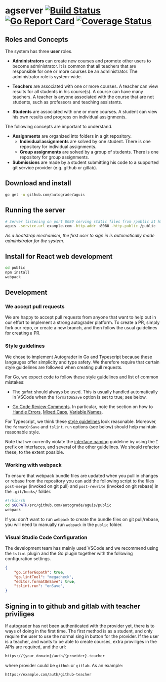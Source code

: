 # agserver [![Build Status](https://travis-ci.org/autograde/aguis.svg?branch=master)](https://travis-ci.org/autograde/aguis) [![Go Report Card](https://goreportcard.com/badge/github.com/autograde/aguis)](https://goreportcard.com/report/github.com/autograde/aguis) [![Coverage Status](https://coveralls.io/repos/github/autograde/aguis/badge.svg?branch=master)](https://coveralls.io/github/autograde/aguis?branch=master)

## Roles and Concepts

The system has three **user** roles.

- **Administrators** can create new courses and promote other users to become administrator. It is common that all teachers that are responsible for one or more courses be an administrator. The administrator role is system-wide.

- **Teachers** are associated with one or more courses. A teacher can view results for all students in his course(s). A course can have many teachers. A teacher is anyone associated with the course that are not students, such as professors and teaching assistants.

- **Students** are associated with one or more courses. A student can view his own results and progress on individual assignments.

The following concepts are important to understand.

- **Assignments** are organized into folders in a git repository.
  - **Individual assignments** are solved by one student. There is one repository for individual assignments.
  - **Group assignments** are solved by a group of students. There is one repository for group assignments.
- **Submissions** are made by a student submitting his code to a supported git service provider (e.g. github or gitlab).

## Download and install

   ```sh
   go get -u github.com/autograde/aguis
   ```

## Running the server

   ```sh
   # Server listening on port 8080 serving static files from /public at https://example.com/.
   aguis -service.url example.com -http.addr :8080 -http.public /public
   ```

*As a bootstrap mechanism, the first user to sign in is automatically made administrator for the system.*

## Install for React web development

   ```sh
   cd public
   npm install
   webpack
   ```

## Development

### We accept pull requests

We are happy to accept pull requests from anyone that want to help out in our
effort to implement a strong autograder platform. To create a PR, simply fork
our repo, or create a new branch, and then follow the usual guidelines for
creating a PR.

### Style guidelines

We chose to implement Autograder in Go and Typescript because these langauges
offer simplicity and type safety. We therefore require that certain style guidelines
are followed when creating pull requests.

For Go, we expect code to follow these style guidelines and list of common mistakes:

- The `gofmt` should always be used. This is usually handled automatically in VSCode
  when the `formatOnSave` option is set to true; see below.

- [Go Code Review Comments](https://github.com/golang/go/wiki/CodeReviewComments).
  In particular, note the section on how to
  [Handle Errors](https://github.com/golang/go/wiki/CodeReviewComments#handle-errors),
  [Mixed Caps](https://github.com/golang/go/wiki/CodeReviewComments#mixed-caps),
  [Variable Names](https://github.com/golang/go/wiki/CodeReviewComments#variable-names).

For Typescript, we think these [style guidelines](https://github.com/basarat/typescript-book/blob/master/docs/styleguide/styleguide.md)
look reasonable. Moreover, the `formatOnSave` and `tslint.run` options (see below)
should help maintain reasonable style.

Note that we currently violate the [interface naming](https://github.com/basarat/typescript-book/blob/master/docs/styleguide/styleguide.md#interface)
guideline by using the `I` prefix on interfaces, and several of the other guidelines.
We should refactor these, to the extent possible.

### Working with webpack

To ensure that webpack bundle files are updated when you pull in changes or
rebase from the repository you can add the following script to the files
`post-merge` (invoked on git pull) and `post-rewrite` (invoked on git rebase)
in the `.git/hooks/` folder.

   ```sh
   #!/bin/sh
   cd $GOPATH/src/github.com/autograde/aguis/public
   webpack
   ```

If you don't want to run `webpack` to create the bundle files on git pull/rebase,
you will need to manually run `webpack` in the `public` folder.

### Visual Studio Code Configuration

The development team has mainly used VSCode and we recommend using the `tslint`
plugin and the Go plugin together with the following configuration settings.

```json
{
    "go.inferGopath": true,
    "go.lintTool": "megacheck",
    "editor.formatOnSave": true,
    "tslint.run": "onSave",
}
```

## Signing in to github and gitlab with teacher priviliges

If autograder has not been authenticated with the provider yet, there is to ways of doing in the first time. The first method is as a student, and only require the user to use the normal sing in button for the provider. If the user is a teacher, and wants to be able to create courses, extra proviliges in the APIs are required, and the url:

  ```sh
  https://{your_domain}/auth/{provider}-teacher
  ```

where provider could be `github` or `gitlab`. As an example:

  ```sh
  https://example.com/auth/github-teacher
  ```
